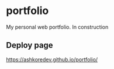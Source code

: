 # portfolio
My personal web portfolio. In construction

## Deploy page
https://ashkoredev.github.io/portfolio/
